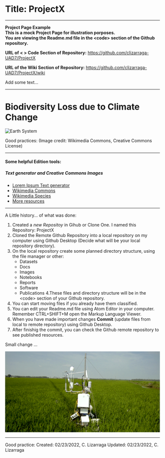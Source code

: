 # Title: ProjectX

***

**Project Page Example <br>
This is a mock Project Page for illustration porposes. <br>
You are viewing the Readme.md file in the \<code\> section of the Github repository.**

**URL of \< \> Code Section of Repository:** https://github.com/clizarraga-UAD7/ProjectX

**URL of the Wiki Section of Repository:** https://github.com/clizarraga-UAD7/ProjectX/wiki

Add some text...

***

# Biodiversity Loss due to Climate Change

![Earth System](https://upload.wikimedia.org/wikipedia/commons/thumb/e/ea/EEI_and_Excess_Heat_Inventory_2018.png/549px-EEI_and_Excess_Heat_Inventory_2018.png)

Good practices: (Image credit: Wikimedia Commons, Creative Commons License)

***

#### Some helpful Edition tools:

##### Text generator and Creative Commons Images

*  [Lorem Ipsum Text generator](https://www.lipsum.com)
*  [Wikimedia Commons](https://commons.wikimedia.org/wiki/Main_Page)
* [Wikimedia Species](https://species.wikimedia.org/wiki/Main_Page)
* [More resources](https://www.wikimedia.org)

***

A Little history... of what was done:

1. Created a _new Repositoy_ in Gihub or Clone One. I named this Repository: ProjectX
2. Cloned the Remote Github Repository into a local repository on my computer using Github Desktop (Decide what will be your local repository directory).
3. On the local repository create some planned directory structure, using the file manager or other:
   - Datasets
   - Docs
   - Images
   - Notebooks
   - Reports
   - Software
   - Publications
4.These files and directory structure will be in the \<code\> section of your Github repository.
5. You can start moving files if you already have them classified.
6. You can edit your Readme.md file using Atom Editor in your computer. Remember CTRL+SHIFT+M open the Markup Language Viewer.
7. When you have made important changes **Commit** (update files from local to remote repository) using Github Desktop.
8. After finishig the commit, you can check the Github remote repository to see published resources.

Small change ...

![Flux Tower](./Images/Methane-flux-tower-LICOR.jpg)

***
Good practice:
Created: 02/23/2022, C. Lizarraga
Updated: 02/23/2022, C. Lizarraga
